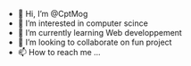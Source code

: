 - 👋 Hi, I’m @CptMog
- 👀 I’m interested in computer scince
- 🌱 I’m currently learning Web developpement
- 💞️ I’m looking to collaborate on fun project
- 📫 How to reach me ...

<!---
CptMog/CptMog is a ✨ special ✨ repository because its `README.md` (this file) appears on your GitHub profile.
You can click the Preview link to take a look at your changes.
--->
